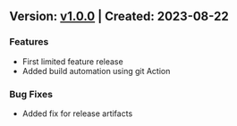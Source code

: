 ## Version: [v1.0.0](https://github.com/newrelic-experimental/nri-softwareag-ums/releases/tag/v1.0.0) | Created: 2023-08-22
### Features
- First limited feature release
- Added build automation using git Action

### Bug Fixes
- Added fix for release artifacts


